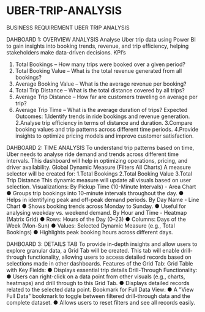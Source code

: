 # UBER-TRIP-ANALYSIS
BUSINESS REQUIREMENT 
UBER TRIP ANALYSIS 

DAHBOARD 1: OVERVIEW ANALYSIS 
Analyse Uber trip data using Power BI to gain insights into booking trends, revenue, and trip 
efficiency, helping stakeholders make data-driven decisions. 
KPI’s 
1. Total Bookings – How many trips were booked over a given period? 
2. Total Booking Value – What is the total revenue generated from all bookings? 
3. Average Booking Value – What is the average revenue per booking? 
4. Total Trip Distance – What is the total distance covered by all trips? 
5. Average Trip Distance – How far are customers traveling on average per trip? 
6. Average Trip Time – What is the average duration of trips? 
Expected Outcomes: 
1.Identify trends in ride bookings and revenue generation. 
2.Analyse trip efficiency in terms of distance and duration.
3.Compare booking values and trip patterns across different time periods. 
4.Provide insights to optimize pricing models and improve customer satisfaction. 

DAHBOARD 2: TIME ANALYSIS 
 To understand trip patterns based on time, Uber needs to analyse ride demand and trends 
across different time intervals. This dashboard will help in optimizing operations, pricing, 
and driver availability. 
Global Dynamic Measure (Filters All Charts) 
A measure selector will be created for: 
1.Total Bookings 
2.Total Booking Value 
3.Total Trip Distance 
This dynamic measure will update all visuals based on user selection. 
Visualizations: 
By Pickup Time (10-Minute Intervals) - Area Chart 
● Groups trip bookings into 10-minute intervals throughout the day. 
● Helps in identifying peak and off-peak demand periods. 
By Day Name - Line Chart 
● Shows booking trends across Monday to Sunday. 
● Useful for analysing weekday vs. weekend demand. 
By Hour and Time - Heatmap (Matrix Grid) 
● Rows: Hours of the Day (0–23) 
● Columns: Days of the Week (Mon-Sun) 
● Values: Selected Dynamic Measure (e.g., Total Bookings) 
● Highlights peak booking hours across different days. 

DAHBOARD 3: DETAILS TAB 
To provide in-depth insights and allow users to explore granular data, a Grid Tab will be 
created. This tab will enable drill-through functionality, allowing users to access detailed 
records based on selections made in other dashboards. 
Features of the Grid Tab: 
Grid Table with Key Fields: 
● Displays essential trip details 
Drill-Through Functionality: 
● Users can right-click on a data point from other visuals (e.g., charts, heatmaps) and 
drill through to this Grid Tab. 
● Displays detailed records related to the selected data point. 
Bookmark for Full Data View: 
● A "View Full Data" bookmark to toggle between filtered drill-through data and the 
complete dataset. 
● Allows users to reset filters and see all records easily. 
